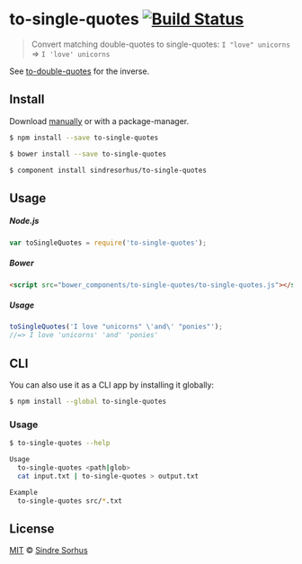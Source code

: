 # to-single-quotes [![Build Status](https://travis-ci.org/sindresorhus/to-single-quotes.svg?branch=master)](https://travis-ci.org/sindresorhus/to-single-quotes)

> Convert matching double-quotes to single-quotes: `I "love" unicorns` => `I 'love' unicorns`

See [to-double-quotes](https://github.com/sindresorhus/to-double-quotes) for the inverse.


## Install

Download [manually](https://github.com/sindresorhus/to-single-quotes/releases) or with a package-manager.

```bash
$ npm install --save to-single-quotes
```

```bash
$ bower install --save to-single-quotes
```

```bash
$ component install sindresorhus/to-single-quotes
```


## Usage

##### Node.js

```js
var toSingleQuotes = require('to-single-quotes');
```

##### Bower

```html
<script src="bower_components/to-single-quotes/to-single-quotes.js"></script>
```

##### Usage

```js
toSingleQuotes('I love "unicorns" \'and\' "ponies"');
//=> I love 'unicorns' 'and' 'ponies'
```


## CLI

You can also use it as a CLI app by installing it globally:

```bash
$ npm install --global to-single-quotes
```

### Usage

```bash
$ to-single-quotes --help

Usage
  to-single-quotes <path|glob>
  cat input.txt | to-single-quotes > output.txt

Example
  to-single-quotes src/*.txt
```


## License

[MIT](http://opensource.org/licenses/MIT) © [Sindre Sorhus](http://sindresorhus.com)
